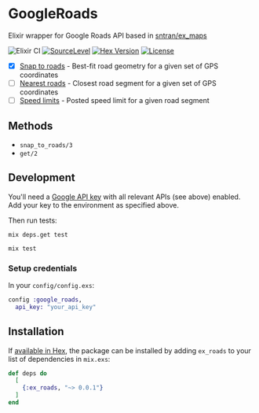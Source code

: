 # GoogleRoads

Elixir wrapper for Google Roads API based in [sntran/ex_maps](https://github.com/sntran/ex_maps)

![Elixir CI](https://github.com/wevtimoteo/ex_roads/workflows/Elixir%20CI/badge.svg?branch=master)
[![SourceLevel](https://app.sourcelevel.io/github/wevtimoteo/ex_roads.svg)](https://app.sourcelevel.io/github/wevtimoteo/ex_roads)
[![Hex Version](https://img.shields.io/hexpm/v/google_roads.svg)](https://hex.pm/packages/google_roads)
[![License](http://img.shields.io/badge/license-MIT-brightgreen.svg)](http://opensource.org/licenses/MIT)

- [x] [Snap to roads](https://developers.google.com/maps/documentation/roads/snap) - Best-fit road geometry for a given set of GPS coordinates
- [ ] [Nearest roads](https://developers.google.com/maps/documentation/roads/nearest) - Closest road segment for a given set of GPS coordinates
- [ ] [Speed limits](https://developers.google.com/maps/documentation/roads/speed-limits) - Posted speed limit for a given road segment

## Methods

- `snap_to_roads/3`
- `get/2`

## Development

You'll need a [Google API key](https://console.developers.google.com) with
all relevant APIs (see above) enabled. Add your key to the environment as specified above.

Then run tests:

`mix deps.get test`

`mix test`

### Setup credentials

In your `config/config.exs`:

```elixir
config :google_roads,
  api_key: "your_api_key"
```

## Installation

If [available in Hex](https://hex.pm/docs/publish), the package can be installed
by adding `ex_roads` to your list of dependencies in `mix.exs`:

```elixir
def deps do
  [
    {:ex_roads, "~> 0.0.1"}
  ]
end
```
